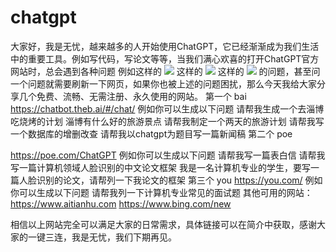 # chatgpt

大家好，我是无忧，越来越多的人开始使用ChatGPT，它已经渐渐成为我们生活中的重要工具。例如写代码，写论文等等，当我们满心欢喜的打开ChatGPT官方网站时，总会遇到各种问题
例如这样的
![](https://cs-job-guide.oss-cn-beijing.aliyuncs.com/image/20230422124821.png)
这样的
![](https://cs-job-guide.oss-cn-beijing.aliyuncs.com/image/QQ%E6%88%AA%E5%9B%BE20230422224523.png)
这样的
![](https://cs-job-guide.oss-cn-beijing.aliyuncs.com/image/QQ%E6%88%AA%E5%9B%BE20230422224550.png)
的问题，甚至问一个问题就需要刷新一下网页，如果你也被上述的问题困扰，那么今天我给大家分享几个免费、流畅、无需注册、永久使用的网站。
第一个 bai
https://chatbot.theb.ai/#/chat/
例如你可以生成以下问题
请帮我生成一个去淄博吃烧烤的计划
淄博有什么好的旅游景点
请帮我制定一个两天的旅游计划
请帮我写一个数据库的增删改查
请帮我以chatgpt为题目写一篇新闻稿
第二个 poe

https://poe.com/ChatGPT
例如你可以生成以下问题
请帮我写一篇表白信
请帮我写一篇计算机领域人脸识别的中文论文框架
我是一名计算机专业的学生，要写一篇人脸识别的论文，请帮列一下我论文的框架
第三个 you 
https://you.com/
例如你可以生成以下问题
请帮我列一下计算机专业常见的面试题
其他可用的网站：
https://www.aitianhu.com
https://www.bing.com/new

相信以上网站完全可以满足大家的日常需求，具体链接可以在简介中获取，感谢大家的一键三连，我是无忧，我们下期再见。